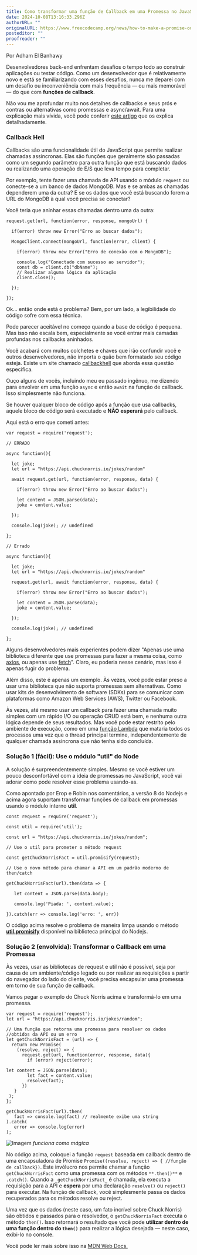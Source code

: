 ```yaml
---
title: Como transformar uma função de Callback em uma Promessa no JavaScript
date: 2024-10-08T13:16:33.296Z
authorURL: ""
originalURL: https://www.freecodecamp.org/news/how-to-make-a-promise-out-of-a-callback-function-in-javascript-d8ec35d1f981/
posteditor: ""
proofreader: ""
---
```


Por Adham El Banhawy

<!-- more -->

Desenvolvedores back-end enfrentam desafios o tempo todo ao construir aplicações ou testar código. Como um desenvolvedor que é relativamente novo e está se familiarizando com esses desafios, nunca me deparei com um desafio ou inconveniência com mais frequência — ou mais memorável — do que com **funções de callback**.

Não vou me aprofundar muito nos detalhes de callbacks e seus prós e contras ou alternativas como promessas e async/await. Para uma explicação mais vívida, você pode conferir [este artigo][1] que os explica detalhadamente.

### **Callback Hell**

Callbacks são uma funcionalidade útil do JavaScript que permite realizar chamadas assíncronas. Elas são funções que geralmente são passadas como um segundo parâmetro para outra função que está buscando dados ou realizando uma operação de E/S que leva tempo para completar.

Por exemplo, tente fazer uma chamada de API usando o módulo `request` ou conecte-se a um banco de dados MongoDB. Mas e se ambas as chamadas dependerem uma da outra? E se os dados que você está buscando forem a URL do MongoDB à qual você precisa se conectar?

Você teria que aninhar essas chamadas dentro uma da outra:

```
request.get(url, function(error, response, mongoUrl) {

  if(error) throw new Error("Erro ao buscar dados");

  MongoClient.connect(mongoUrl, function(error, client) {

    if(error) throw new Error("Erro de conexão com o MongoDB");

    console.log("Conectado com sucesso ao servidor");   
    const db = client.db("dbName");
    // Realizar alguma lógica da aplicação
    client.close();

  });

});
```

Ok... então onde está o problema? Bem, por um lado, a legibilidade do código sofre com essa técnica.

Pode parecer aceitável no começo quando a base de código é pequena. Mas isso não escala bem, especialmente se você entrar mais camadas profundas nos callbacks aninhados.

Você acabará com muitos colchetes e chaves que irão confundir você e outros desenvolvedores, não importa o quão bem formatado seu código esteja. Existe um site chamado [callbackhell][2] que aborda essa questão específica.

Ouço alguns de vocês, incluindo meu eu passado ingênuo, me dizendo para envolver em uma função `async` e então `await` na função de callback. Isso simplesmente não funciona.

Se houver qualquer bloco de código após a função que usa callbacks, aquele bloco de código será executado e **NÃO** **esperará** pelo callback.

Aqui está o erro que cometi antes:

```
var request = require('request');

// ERRADO

async function(){

  let joke;
  let url = "https://api.chucknorris.io/jokes/random"

  await request.get(url, function(error, response, data) {

    if(error) throw new Error("Erro ao buscar dados");

    let content = JSON.parse(data);
    joke = content.value;

  });

  console.log(joke); // undefined

};

// Errado

async function(){

  let joke;
  let url = "https://api.chucknorris.io/jokes/random"

  request.get(url, await function(error, response, data) {

    if(error) throw new Error("Erro ao buscar dados");

    let content = JSON.parse(data);
    joke = content.value;

  });

  console.log(joke); // undefined

};
```

Alguns desenvolvedores mais experientes podem dizer "Apenas use uma biblioteca diferente que use promessas para fazer a mesma coisa, como [axios][3], ou apenas use [fetch][4]". Claro, eu poderia nesse cenário, mas isso é apenas fugir do problema.

Além disso, este é apenas um exemplo. Às vezes, você pode estar preso a usar uma biblioteca que não suporta promessas sem alternativas. Como usar kits de desenvolvimento de software (SDKs) para se comunicar com plataformas como Amazon Web Services (AWS), Twitter ou Facebook.

Às vezes, até mesmo usar um callback para fazer uma chamada muito simples com um rápido I/O ou operação CRUD está bem, e nenhuma outra lógica depende de seus resultados. Mas você pode estar restrito pelo ambiente de execução, como em uma [função Lambda][5] que mataria todos os processos uma vez que o thread principal termine, independentemente de qualquer chamada assíncrona que não tenha sido concluída.

### Solução 1 (fácil): Use o módulo "util" do Node

A solução é surpreendentemente simples. Mesmo se você estiver um pouco desconfortável com a ideia de promessas no JavaScript, você vai adorar como pode resolver esse problema usando-as.

Como apontado por Erop e Robin nos comentários, a versão 8 do Nodejs e acima agora suportam transformar funções de callback em promessas usando o módulo interno **util**.

```
const request = require('request');

const util = require('util');

const url = "https://api.chucknorris.io/jokes/random";

// Use o util para prometer o método request

const getChuckNorrisFact = util.promisify(request);

// Use o novo método para chamar a API em um padrão moderno de then/catch

getChuckNorrisFact(url).then(data => {

   let content = JSON.parse(data.body);

   console.log('Piada: ', content.value);

}).catch(err => console.log('erro: ', err))
```

O código acima resolve o problema de maneira limpa usando o método [**util.promisify**][6] disponível na biblioteca principal do Nodejs.

### Solução 2 (envolvida): Transformar o Callback em uma Promessa

Às vezes, usar as bibliotecas de request e util não é possível, seja por causa de um ambiente/código legado ou por realizar as requisições a partir do navegador do lado do cliente, você precisa encapsular uma promessa em torno de sua função de callback.

Vamos pegar o exemplo do Chuck Norris acima e transformá-lo em uma promessa.

```
var request = require('request');
let url = "https://api.chucknorris.io/jokes/random";

// Uma função que retorna uma promessa para resolver os dados //obtidos da API ou um erro
let getChuckNorrisFact = (url) => {
  return new Promise(
    (resolve, reject) => {
      request.get(url, function(error, response, data){
        if (error) reject(error);

let content = JSON.parse(data);
        let fact = content.value;
        resolve(fact);
      })
   }
 );
};

getChuckNorrisFact(url).then(
   fact => console.log(fact) // realmente exibe uma string
).catch(
   error => console.log(error)
);
```

![Imagem](https://cdn-media-1.freecodecamp.org/images/ZXNYPRkv4mC2cHoq-4PIdoAx0WK-DyuUybzA) _funciona como mágica_

No código acima, coloquei a função `request` baseada em callback dentro de uma encapsuladora de Promise `Promise((resolve, reject) => { //função de callback})`. Este invólucro nos permite chamar a função `getChuckNorrisFact` como uma promessa com os métodos `**.then()**` e `.catch()`. Quando a `_getChuckNorrisFact_` é chamada, ela executa a requisição para a API e **espera** por uma declaração `resolve()` ou `reject()` para executar. Na função de callback, você simplesmente passa os dados recuperados para os métodos resolve ou reject.

Uma vez que os dados (neste caso, um fato incrível sobre Chuck Norris) são obtidos e passados para o resolvedor, o `getChuckNorrisFact` executa o método `then()`. Isso retornará o resultado que você pode **utilizar dentro de uma função dentro do `then()`** para realizar a lógica desejada — neste caso, exibi-lo no console.

Você pode ler mais sobre isso na [MDN Web Docs.][7]

[1]: https://medium.com/codebuddies/getting-to-know-asynchronous-javascript-callbacks-promises-and-async-await-17e0673281ee
[2]: http://callbackhell.com/
[3]: https://www.npmjs.com/package/axios
[4]: https://developer.mozilla.org/en-US/docs/Web/API/Fetch_API
[5]: https://docs.aws.amazon.com/lambda/latest/dg/lambda-introduction-function.html
[6]: https://nodejs.org/docs/latest-v8.x/api/util.html#util_util_promisify_original
[7]: https://developer.mozilla.org/en-US/docs/Web/JavaScript/Guide/Using_promises#Creating_a_Promise_around_an_old_callback_API

